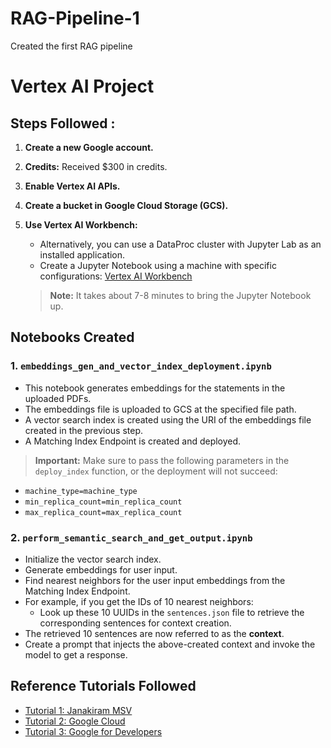 # RAG-Pipeline-1
Created the first RAG pipeline

# Vertex AI Project

## Steps Followed :

1. **Create a new Google account.**
2. **Credits:** Received $300 in credits.
3. **Enable Vertex AI APIs.**
4. **Create a bucket in Google Cloud Storage (GCS).**
5. **Use Vertex AI Workbench:** 
   - Alternatively, you can use a DataProc cluster with Jupyter Lab as an installed application.
   - Create a Jupyter Notebook using a machine with specific configurations: 
     [Vertex AI Workbench](https://console.cloud.google.com/vertex-ai/workbench/managed?authuser=6&walkthrough_id=vertex_index&project=robust-habitat-439810-p4)

   > **Note:** It takes about 7-8 minutes to bring the Jupyter Notebook up.

## Notebooks Created

### 1. `embeddings_gen_and_vector_index_deployment.ipynb`

- This notebook generates embeddings for the statements in the uploaded PDFs.
- The embeddings file is uploaded to GCS at the specified file path.
- A vector search index is created using the URI of the embeddings file created in the previous step.
- A Matching Index Endpoint is created and deployed.

> **Important:** Make sure to pass the following parameters in the `deploy_index` function, or the deployment will not succeed:
   - `machine_type=machine_type`
   - `min_replica_count=min_replica_count`
   - `max_replica_count=max_replica_count`

### 2. `perform_semantic_search_and_get_output.ipynb`

- Initialize the vector search index.
- Generate embeddings for user input.
- Find nearest neighbors for the user input embeddings from the Matching Index Endpoint.
- For example, if you get the IDs of 10 nearest neighbors:
  - Look up these 10 UUIDs in the `sentences.json` file to retrieve the corresponding sentences for context creation.
- The retrieved 10 sentences are now referred to as the **context**.
- Create a prompt that injects the above-created context and invoke the model to get a response.

## Reference Tutorials Followed

- [Tutorial 1: Janakiram MSV](https://www.youtube.com/watch?v=wGbZSErgEvg&ab_channel=JanakiramMSV)
- [Tutorial 2: Google Cloud](https://www.youtube.com/watch?v=YlAWtEAJl9g&ab_channel=GoogleCloud)
- [Tutorial 3: Google for Developers](https://www.youtube.com/watch?v=LF7I6raAIL4&ab_channel=GoogleforDevelopers)
